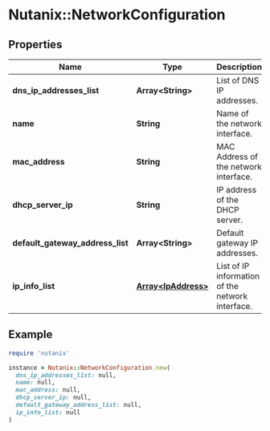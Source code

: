 # Nutanix::NetworkConfiguration

## Properties

| Name | Type | Description | Notes |
| ---- | ---- | ----------- | ----- |
| **dns_ip_addresses_list** | **Array&lt;String&gt;** | List of DNS IP addresses. | [optional] |
| **name** | **String** | Name of the network interface. | [optional] |
| **mac_address** | **String** | MAC Address of the network interface. | [optional] |
| **dhcp_server_ip** | **String** | IP address of the DHCP server. | [optional] |
| **default_gateway_address_list** | **Array&lt;String&gt;** | Default gateway IP addresses. | [optional] |
| **ip_info_list** | [**Array&lt;IpAddress&gt;**](IpAddress.md) | List of IP information of the network interface. | [optional] |

## Example

```ruby
require 'nutanix'

instance = Nutanix::NetworkConfiguration.new(
  dns_ip_addresses_list: null,
  name: null,
  mac_address: null,
  dhcp_server_ip: null,
  default_gateway_address_list: null,
  ip_info_list: null
)
```

